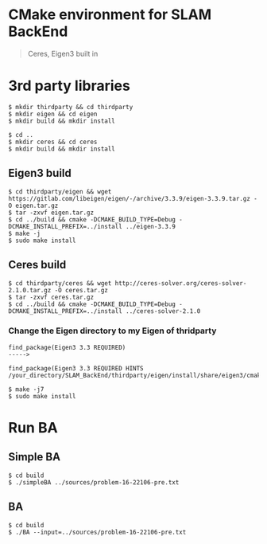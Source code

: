 # CMake environment for SLAM BackEnd
> Ceres, Eigen3 built in

# 3rd party libraries
```
$ mkdir thirdparty && cd thirdparty
$ mkdir eigen && cd eigen
$ mkdir build && mkdir install

$ cd ..
$ mkdir ceres && cd ceres
$ mkdir build && mkdir install
```
## Eigen3 build
```
$ cd thirdparty/eigen && wget https://gitlab.com/libeigen/eigen/-/archive/3.3.9/eigen-3.3.9.tar.gz -O eigen.tar.gz
$ tar -zxvf eigen.tar.gz
$ cd ../build && cmake -DCMAKE_BUILD_TYPE=Debug -DCMAKE_INSTALL_PREFIX=../install ../eigen-3.3.9
$ make -j
$ sudo make install

```

## Ceres build
```
$ cd thirdparty/ceres && wget http://ceres-solver.org/ceres-solver-2.1.0.tar.gz -O ceres.tar.gz
$ tar -zxvf ceres.tar.gz
$ cd ../build && cmake -DCMAKE_BUILD_TYPE=Debug -DCMAKE_INSTALL_PREFIX=../install ../ceres-solver-2.1.0
```
### Change the Eigen directory to my Eigen of thridparty 
```
find_package(Eigen3 3.3 REQUIRED)
----->

find_package(Eigen3 3.3 REQUIRED HINTS /your_directory/SLAM_BackEnd/thirdparty/eigen/install/share/eigen3/cmake)
```
```
$ make -j7
$ sudo make install
```

# Run BA
## Simple BA
```
$ cd build
$ ./simpleBA ../sources/problem-16-22106-pre.txt
```
## BA
```
$ cd build
$ ./BA --input=../sources/problem-16-22106-pre.txt
```